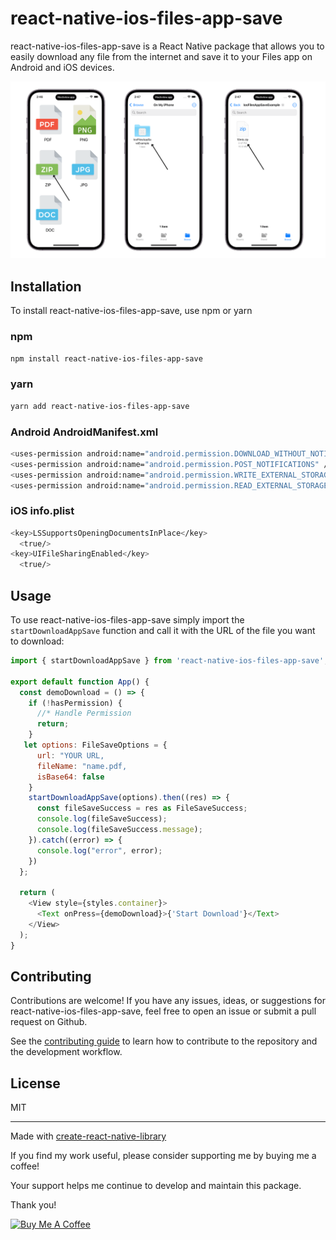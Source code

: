 # react-native-ios-files-app-save

react-native-ios-files-app-save is a React Native package that allows you to easily download any file from the internet and save it to your Files app on Android and iOS devices.

![App Screenshot](https://raw.githubusercontent.com/girish54321/DownloadApp/master/appimage.png)

## Installation

To install react-native-ios-files-app-save, use npm or yarn

### npm

```sh
npm install react-native-ios-files-app-save
```

### yarn

```sh
yarn add react-native-ios-files-app-save
```

### Android AndroidManifest.xml

```sh
<uses-permission android:name="android.permission.DOWNLOAD_WITHOUT_NOTIFICATION" />
<uses-permission android:name="android.permission.POST_NOTIFICATIONS" />
<uses-permission android:name="android.permission.WRITE_EXTERNAL_STORAGE" tools:ignore="ScopedStorage" />
<uses-permission android:name="android.permission.READ_EXTERNAL_STORAGE" />
```

### iOS info.plist

```sh
<key>LSSupportsOpeningDocumentsInPlace</key>
  <true/>
<key>UIFileSharingEnabled</key>
  <true/>
```

## Usage

To use react-native-ios-files-app-save simply import the `startDownloadAppSave` function and call it with the URL of the file you want to download:

```js
import { startDownloadAppSave } from 'react-native-ios-files-app-save';

export default function App() {
  const demoDownload = () => {
    if (!hasPermission) {
      //* Handle Permission
      return;
    }
   let options: FileSaveOptions = {
      url: "YOUR URL,
      fileName: "name.pdf,
      isBase64: false
    }
    startDownloadAppSave(options).then((res) => {
      const fileSaveSuccess = res as FileSaveSuccess;
      console.log(fileSaveSuccess);
      console.log(fileSaveSuccess.message);
    }).catch((error) => {
      console.log("error", error);
    })
  };

  return (
    <View style={styles.container}>
      <Text onPress={demoDownload}>{'Start Download'}</Text>
    </View>
  );
}
```

## Contributing

Contributions are welcome! If you have any issues, ideas, or suggestions for react-native-ios-files-app-save, feel free to open an issue or submit a pull request on Github.

See the [contributing guide](CONTRIBUTING.md) to learn how to contribute to the repository and the development workflow.

## License

MIT

---

Made with [create-react-native-library](https://github.com/callstack/react-native-builder-bob)

If you find my work useful, please consider supporting me by buying me a coffee!

Your support helps me continue to develop and maintain this package.

Thank you!

<a href="https://www.buymeacoffee.com/girishparaa" target="_blank"><img src="https://cdn.buymeacoffee.com/buttons/default-orange.png" alt="Buy Me A Coffee" height="41" width="174"></a>
